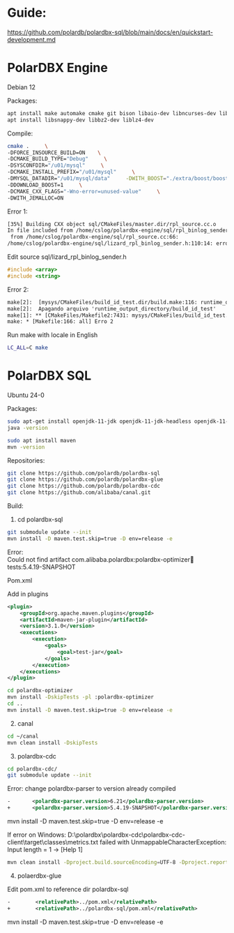 # Guide:

https://github.com/polardb/polardbx-sql/blob/main/docs/en/quickstart-development.md

# PolarDBX Engine

Debian 12

Packages:  

```bash
apt install make automake cmake git bison libaio-dev libncurses-dev libsasl2-dev libldap2-dev libssl-dev pkg-config ligtool
apt install libsnappy-dev libbz2-dev liblz4-dev
```

Compile:

```bash
cmake .     \
-DFORCE_INSOURCE_BUILD=ON    \
-DCMAKE_BUILD_TYPE="Debug"     \
-DSYSCONFDIR="/u01/mysql"     \
-DCMAKE_INSTALL_PREFIX="/u01/mysql"     \
-DMYSQL_DATADIR="/u01/mysql/data"     -DWITH_BOOST="./extra/boost/boost_1_77_0.tar.gz"     \
-DDOWNLOAD_BOOST=1     \
-DCMAKE_CXX_FLAGS="-Wno-error=unused-value"     \
-DWITH_JEMALLOC=ON
```

Error 1:

```txt
[35%] Building CXX object sql/CMakeFiles/master.dir/rpl_source.cc.o
In file included from /home/cslog/polardbx-engine/sql/rpl_binlog_sender.h:40,
 from /home/cslog/polardbx-engine/sql/rpl_source.cc:66:
/home/cslog/polardbx-engine/sql/lizard_rpl_binlog_sender.h:110:14: error: ‘Event’ was not declared in this scope 110 | std::array<Event, 2> m_events;
```

Edit source sql/lizard_rpl_binlog_sender.h

```c
#include <array>
#include <string>
```

Error 2:

```txt
make[2]:  [mysys/CMakeFiles/build_id_test.dir/build.make:116: runtime_output_directory/build_id_test] Erro 1
make[2]:  Apagando arquivo 'runtime_output_directory/build_id_test'
make[1]: ** [CMakeFiles/Makefile2:7431: mysys/CMakeFiles/build_id_test.dir/all] Erro 2
make: * [Makefile:166: all] Erro 2
```

Run make with locale in English

```bash
LC_ALL=C make
```

# PolarDBX SQL

Ubuntu 24-0

Packages:

```bash
sudo apt-get install openjdk-11-jdk openjdk-11-jdk-headless openjdk-11-jre-zero
java -version

sudo apt install maven
mvn -version
```

Repositories:

```bash
git clone https://github.com/polardb/polardbx-sql
git clone https://github.com/polardb/polardbx-glue
git clone https://github.com/polardb/polardbx-cdc
git clone https://github.com/alibaba/canal.git
```

Build:


1) cd polardbx-sql

```bash
git submodule update --init
mvn install -D maven.test.skip=true -D env=release -e
```

Error:  
Could not find artifact com.alibaba.polardbx:polardbx-optimizer:jar:tests:5.4.19-SNAPSHOT

Pom.xml

Add in plugins

```xml
<plugin>
    <groupId>org.apache.maven.plugins</groupId>
    <artifactId>maven-jar-plugin</artifactId>
    <version>3.1.0</version>
    <executions>
        <execution>
            <goals>
                <goal>test-jar</goal>
            </goals>
        </execution>
    </executions>
</plugin>
```

```bash
cd polardbx-optimizer
mvn install -DskipTests -pl :polardbx-optimizer
cd ..
mvn install -D maven.test.skip=true -D env=release -e
```


2) canal

```bash
cd ~/canal
mvn clean install -DskipTests
```


3) polardbx-cdc

```bash
cd polardbx-cdc/
git submodule update --init
```

Error: change polardbx-parser to version already compiled

```xml
-       <polardbx-parser.version>6.21</polardbx-parser.version>
+       <polardbx-parser.version>5.4.19-SNAPSHOT</polardbx-parser.version>
```

mvn install -D maven.test.skip=true -D env=release -e

If error on Windows:
D:\polardbx\polardbx-cdc\polardbx-cdc-client\target\classes\metrics.txt failed with UnmappableCharacterException: Input length = 1 -> [Help 1]

```bash
mvn clean install -Dproject.build.sourceEncoding=UTF-8 -Dproject.reporting.outputEncoding=UTF-8 -D maven.test.skip=true -D env=release -e
```

4) polaerdbx-glue

Edit pom.xml to reference dir polardbx-sql

```xml
-        <relativePath>../pom.xml</relativePath>
+        <relativePath>../polardbx-sql/pom.xml</relativePath>
```

mvn install -D maven.test.skip=true -D env=release -e
